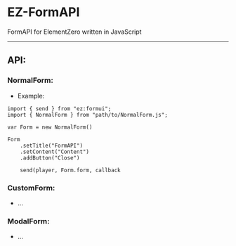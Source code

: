# EZ-FormAPI
FormAPI for ElementZero written in JavaScript

<hr>

## API:
###  NormalForm:

- Example:
```
import { send } from "ez:formui";
import { NormalForm } from "path/to/NormalForm.js";

var Form = new NormalForm()

Form
    .setTitle("FormAPI")
    .setContent("Content")
    .addButton("Close")

    send(player, Form.form, callback
```
### CustomForm:

- ...

### ModalForm:

- ...